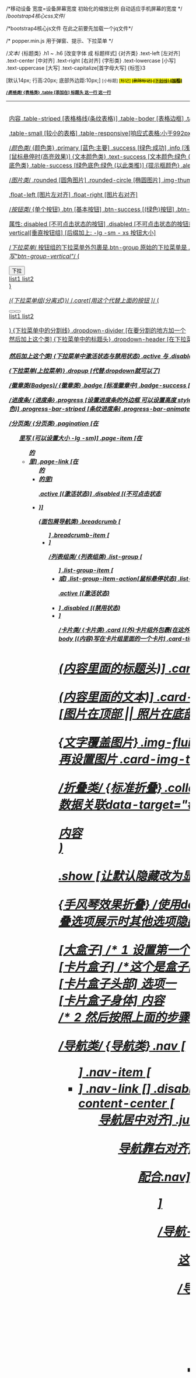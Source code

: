 
/*移动设备                      宽度=设备屏幕宽度    初始化的缩放比例 自动适应手机屏幕的宽度 */
<meta name="viewport" content="width=device-width,initial-scale=1.0,shrink-to-fit=no">
/*bootstrap4核心css文件*/
<link href="bootstrap.min.css" rel="stylesheet">
/*bootstrap4核心js文件 在此之前要先加载一个jq文件*/
<script src="bootstrap.min.js"></script>

/* popper.min.js 用于弹窗、提示、下拉菜单 */
<script src="https://cdn.bootcss.com/popper.js/1.12.5/umd/popper.min.js"></script>





/*文本*/
{标题类}
.h1 ~ .h6       [改变字体 成 标题样式]
{对齐类}
.text-left      [左对齐]
.text-center    [中对齐]
.text-right     [右对齐]
{字形类}
.text-lowercase [小写]
.text-uppercase [大写]
.text-capitalize[首字母大写]
{标签}3
<p>             [默认14px; 行高:20px; 底部外边距:10px;]
<small>         [小标题]
<mark>          [标记]
<del>           [删除标记]
<ins><u>        [下划线]
<strong>        [加粗]

/*表格类*/
{表格类}
.table          [添加在<table>]
                        <thead>标题头  <tr>这一行 <th>标题
                        <tbode>t内容   <tr>这一行 <td>内容
.table-striped  [表格格线(条纹表格)]
.table-boder    [表格边框]
.table-bordered [带边框的表格]
.table-dark     [黑色背景表格]
.table-hover    [鼠标移表格时的高亮效果]

.table-small    [较小的表格]
.table-responsive[响应式表格:小于992px会显示滚动条]

/*颜色类*/
{颜色类}
.primary        [蓝色:主要]
.success        [绿色:成功]
.info           [浅蓝色:信息]
.warning        [黄色:警告]
.danger         [红色:危险]
.secondary      [灰色:不重要]
.light          [浅灰色]
.dark           [深灰色]
.white          [白色]
.active         [鼠标悬停时(高亮效果)]
{文本颜色类}
.text-success   [文本颜色:绿色     (以此类推)]
{背景颜色类}
.bg-success     [背景颜色:绿色     (以此类推)]
{表头颜色类}
.thead-success  [表头颜色:绿色     (以此类推)]
{表格底色类}
.table-success  [绿色底色:绿色     (以此类推)]
{提示框颜色}
.alert-success  [底色:绿色  的提示框(以此类推)]

/*图片类*/
.rounded        [圆角图片]
.rounded-circle [椭圆图片]
.img-thumbnail  [缩略图]
.img-fluid      [响应式图片]

.float-left     [图片左对齐]
.float-right    [图片右对齐]


/*按钮类*/
{单个按钮}
.btn            [基本按钮]
.btn-success    [(绿色)按钮]
.btn-outline-success[(绿色边框)按钮]
.btn-lg         [大号按钮]
.btn-sm         [小号按钮]

属性: disabled  [不可点击状态的按钮]
.disabled       [不可点击状态的按钮类 可以给标签的class加上]
{按钮组}
.btn-group      [在几个按钮的包裹 类 加上btn-group 会把这几个按钮变成一组]
.btn-group-vertical[垂直按钮组]
[后缀加上: -lg -sm - xs 按钮大小]


/*下拉菜单*/      按钮组的下拉菜单外包裹是.btn-group   原始的下拉菜单是 .dropdown 
{下拉菜单类}
/*{下拉菜单组(内嵌式)}*/
.dropdown-toggle 和 .dropdown-menu 和 .dropdown-item 
/*想垂直内嵌就写"btn-group-vertical"*/
(
 <div class="btn-group"> 
 <button type="button" class="btn btn-primary dropdown-toggle" data-toggle="dropdown">下拉</button>
        <div class="dropdown-menu">
            <a class="dropdown-item" href="#">list1</a>
            <a class="dropdown-item" href="#">list2</a>
        </div>
  </div>
)

 /*{下拉菜单组(分离式)}*/
 /*.caret[用这个代替上面的按钮 ]*/
 (<div class="btn-group">
  <button type="button" class="btn btn-primary">
  <button type="button" class="btn btn-primary dropdown-toggle dropdown-toggle-split" data-toggle="dropdown">
     <span class="caret"></span>
  </button>
        <div class="dropdown-menu">
            <a class="dropdown-item" href="#">list1</a>
            <a class="dropdown-item" href="#">list2</a>
        </div>
  </div>
)
{下拉菜单中的分割线}
.dropdown-divider   [在要分割的地方加一个<div> 然后加上这个类]
{下拉菜单中的标题头}
.dropdown-header    [在下拉菜单中加一个<h5> 然后加上这个类]
{下拉菜单中激活状态与禁用状态}
.active   与  .disabled   [都写在下拉菜单里面<a>里 加上这两个类]
{下拉菜单对齐状态}
.dropdown-menu-right[(向右对齐)在下拉菜单的包裹盒子中]

{下拉菜单(上拉菜单)}
.dropup                 [代替.dropdown就可以了]





/*徽章类(Badges)*/
{徽章类}
.badge          [标准徽章<span>中]
.badge-success  [颜色徽章  (以此类推)]
.badge-pill     [💊药丸形状徽章]

/*进度条*/
{进度条}
.progress       [设置进度条的外边框    可以设置高度 style="height:20px;"(也可以不设置)]
.progress-bar   [设置在.progress里面 style="width:70%"]
                [bg-success(背景颜色-成功绿色)]
.progress-bar-striped   [条纹进度条]
.progress-bar-animated  [动画进度条(条纹会动)]


/*分页类*/
{分页类}
.pagination         [在<ul>里写   (可以设置大小 -lg -sm)]
.page-item          [在<ul>的<li>里]
.page-link          [在<ul>的<li>的<a>里]

.active             [(激活状态)]
.disabled           [(不可点击状态 <li>)]

{面包屑导航类}
.breadcrumb         [<ul>]
.breadcrumb-item    [<li>]


/*列表组类*/
{列表组类}
.list-group         [<ul>]
.list-group-item    [<li>或<a>]
.list-group-item-action[鼠标悬停状态]
.list-group-item-success[(背景颜色:成功绿)]

.active             [(激活状态)<li>]
.disabled           [(禁用状态)<li>]


/*卡片类*/
{卡片类}
.card               [(外)卡片组外包裹(在这外包裹组类 还可以设置 '背景颜色:bg-success''字体颜色text-white')]
.card-header        [(头部)写在卡片组里面的一个卡片]
.card-body          [(内容)写在卡片组里面的一个卡片]
    .card-title     [<h1>(内容里面的标题头)]
    .card-text      [<p>(内容里面的文本)]
    .card-link      [<a>(内容里面的链接)]
.card-img-top || .card-img-bottom      [图片在顶部 || 照片在底部]
.card-footer        [(底部)写在卡片组里面的一个卡片]

{文字覆盖图片}
.img-fluid          [写在最外包裹的盒子 表示是文字可以覆盖在图片上的类型]
然后再设置图片           .card-img-top
然后再设置包裹文字的盒子  .card-img-overlay




/*折叠类*/
{标准折叠}
.collapse[先设置一个按钮的数据data-toggle属性是"collapse" 然后数据关联data-target="#demo"]
(<button type="button" class="btn" data-toggle="collapse" data-target="#demo"></button>
 <div id="demo" class="collapse">
    内容
 </div>
)

.show [让默认隐藏改为显示]



{手风琴效果折叠}
/*使用data-parent属性来确保所有折叠元素在指定的父元素下 实现一个折叠选项展示时其他选项隐藏*/
<div id="xxg">[大盒子]
    /* 1 设置第一个卡牌盒子*/
    <div class="card">[卡片盒子]
            /*这个是盒子的头部信息 [data-parent写大盒子] 这个{手风琴效果}最重要的!*/
            <div class="card-header">[卡片盒子头部]      
                <a class="card-link" data-toggle="collapse" href="#xxgg1"> 选项一 </a>
            </div>
            <div id="xxgg1" class="collapse" data-parent="#xxg">
                <div class="card-body">[卡片盒子身体]
                    内容
                </div>
            </div>
    </div>
    /* 2 然后按照上面的步骤写 只要在[data-parent]写上大盒子的id 就可以实现手风琴效果*/
</div>





/*导航类*/
{导航类}
.nav            [<ul>]
.nav-item       [<li>]
.nav-link       [<a>]
.disabled       [不可点击状态]
.active         [激活状态]
{导航对齐}
.justify-content-center [<ul> 导航居中对齐]
.justify-content-end    [<ul> 导航靠右对齐]
{垂直导航}
.flex-column    [<ul> 配合.nav]
{导航等宽}
.nav nav-justified  [<ul>]


/*导航-选项卡类*/
{导航-选项卡类}
.nav .nav-tabs  [<ul>  这个就是设置合成选项卡类型的 其他的内容和导航的一样]

/*导航-胶囊导航*/
{导航-胶囊导航}
.nav .nav-pills [<ul>]

{选项卡和胶囊导航的下拉菜单}
(<li class="nav-item dropdown">
 <a class="nav-link dropdown-toggle" data-toggle="dropdown" href="javascript:;"> dropdown</a>
 <div class="dropdown-menu">
    <a class="dropdown-item"></a>
 </div>
 </li>
)

/*********  选项卡切换!!!!!  *********/{{如果要胶囊卡切换 就换成.nav-pills}}
<ul class="nav nav-tabs"     role="tablist">
    <li class="nav-item"> [ 1 : 激活状态 ]
        <a class="nav-link active" data-toggle="tab" href="#xxg1">xxg1</a>   </li>
    <li class="nav-item"> [ 2 ] 
        <a class="nav-link"        data-toggle="tab" href="#xxg2">xxg1</a>   </li>
</ul>
<div class="tab-content">[容器]
    <div id="xxg1" class="container tab-pane active"><br> [ 1 : 容器 切换-窗格 激活状态 ]
        <h3>内容 标题1 </h3>
        <p> 内容 段落1 </p>
    </div>
    <div id="xxg2" class="container tab-pane fade"><br> [ 1 : 容器 切换-窗格 淡入淡出状态 ]
        <h3>内容 标题2 </h3>
        <p> 内容 段落2 </p>
    </div>
</div>
/*****************************************/





/*导航栏*/
{导航栏类}
.navbar                       [<div>或<nav>标准导航栏]
.navbar-expand-xl|lg|md|sm    [导航栏的大小    如果删除这个类的话 就会变成{垂直导航栏}]
.navbar-nav    [<ul>]
.nav-item      [<li>]
.nav-link      [<a>]
{导航栏颜色}(在设置导航栏底色的时候 还要考虑字体的颜色)
.bg-light       [设置背景颜色:灰色 <nav>或<div>]
.navbar-light   [这个的意思是说底色是明亮的  所以字体颜色要是 黑色的]
.navbar-dark    [这个的意思是说底色是暗黑的  所以字体颜色会是 明亮的]

{导航栏上的logo}
.navbar-brand   [<a>]
[除了字体还可以在<a></a>中包括图片]


/*********  导航栏自适应折叠!!!!!  *********/
{小屏幕中 导航栏会折叠起来成一个下拉菜单}
<nav class="navbar navbar-expand-md">{去掉navbar-expand-md就会一直变成小屏幕状态}            
    /*先制作一个按钮 在小屏幕的时候的按钮盒子 盒子里面装着下拉菜单*/
                                 [toggle切换]      [collapse崩溃]           [数据-目标=]
    <button type="button" class="navbar-toggler" data-toggle="collapse" data-target="#xxgg1">
        <span class="navbar-toggler-icon"></span>
    </button>
  <div class="collapse navbar-collapse" id="xxgg1">
        <ul class="navbar-nav">
            <li class="nav-item"><a class="nav-link">选项1</a></li>
            <li class="nav-item"><a class="nav-link">选项2</a></li>
            <li class="nav-item"><a class="nav-link">选项3</a></li>
        </ul>
  </div>
  </nav>
/*****************************************/

{导航栏的下拉菜单}(设置一个a按钮 去关联)
<li class="nav-item dropdown">
    <a class="nav-link dropdown-toggle" href="#"  id="navbardrop" data-toggle="dropdown"> 下拉菜单 </a>
    <div class="dropdown-menu">
        <a class="dropdown-item" href="#">Link 1</a>
        <a class="dropdown-item" href="#">Link 2</a>
        <a class="dropdown-item" href="#">Link 3</a>
    </div>
</li>




{导航栏的表单搜索栏}
.form-inline        [写在<form>]
.form-control       [写在<input>]

{输入框前的小标签}
.input-group-addon  [<span>       和<input>标签一起被<div class="input-group">包裹着 然后再被<form>包裹]

{导航栏内文本}
.navbar-text        [<span>]

{{{固定导航栏!!!!}}}
.fixed-top          [<nav>固定在顶部]
.fixed-bottom       [<nav>固定在底部]




/*表单类*/
{表单类}
{堆叠表单}
.form-group         [(输入表单) 的包裹壳     写在最外边的包裹层<div>] [其实最外层是<form>]
.form-control       [(输入表单) 的基础样式]

.form-check         [(复选框)   的包裹壳]
.form-check-label   [(复选框)   <label>]
.form-check-input   [(复选框)   的基础样式]

{内联表单}
.form-inline        [水平制表<from>                     没错 这次就真的写在最外层的<form>上了]

/*表单控件*/
<label for="sel1">表单-下拉菜单:</label>
<select class="form-conterol" id="sel1">
    <option>1</option>
    <option>2</option>
    <option>3</option>
</select>






/*自定义表单*/
{自定义复选框}
(先设置父元素)
.custom-control和.custom-checkbox  [<div>]
.custom-control-input              [(输入框(复选框)的类)]
.custom-control-label              [(label文本)]
{自定义单选框}
(一样先设置父元素)
.custom-control和.custom-radio     [<div>]
.custiom-control-input             [(输入框(单选框)的类)]
.custom-control-label              [(label文本)]
{水平显示}
.custom-control-inline             [<div>在外部元素]
{自定义选择菜单}
.custom-select                     [<select> (-sm -lg)]
{自定义滑块控件}
.custom-range                      [<input> type="range"]
{自定义文件上传控件}
(父元素):
.fustom-file                       [<div>]
.custom-file-input                 [<input>]









/*********  Bootstrap轮播图!!!!!  *********/
{轮播图}{carousel}
<div id="xxg" class="carousel slide" data-ride="carousel">

    [指示符]
    <ul class="carousel-indicators">
        <li data-target="#xxg" data-slide-to="0" class="active"></li>
        <li data-target="#xxg" data-slide-to="1"></li>
        <li data-target="#xxg" data-slide-to="2"></li>
    </ul>

    [轮播图片]
    <div class="carousel-inner">
        <div class="carousel-item active">
            <img src="">
        </div>
        <div class="carousel-item">
            <img src="">
        </div>
        <div class="carousel-item">
            <img src="">
        </div>
    </div>

    [左右切换按钮]
    <a class="carousel-control-prev" href="#xxg" data-slide="prev">
      <span class="carousel-control-prev-icon">
    </a>   
    <a class="carousel-control-next" href="#xxg" data-slide="next">
      <span class="carousel-control-next-icon">
    </a>


</div>
/*****************************************/
{轮播图上添加描述}
在每个<div class="carousel-item">内添加
<div class="carousel-caption">





/****************  模态框  ****************/
{模态框}{modal}
[先设置一个 打开模态框的按钮]
<button type="button" class="btn btn-primary" data-toggle="modal" data-target="#xxgg">
</button>


[模态框main]
<div class="modal fade" id="xxgg">
    <div class="modal-dialog">[..对话 在这里可以加(.modal-sm)控制大小]
        <div class="modal-content">[..内容]


        [模态框头部]
        <div class="modal-header">
            <h4 class="modal-title">模态框头部</h4>
            <button type="button" class="close" data-dismiss="modal">&times;</button>
        </div>

        [模态框主体]
        <div class="modal-body">
            模态框内容...
        </div>

        [模态框底部]
        <div class="modal-footer">
            <button type="button" class="btn btn-secondary" data-dismiss="modal">关闭</button>
        </div>




        </div>
    </div>
</div>
/*****************************************/




/* 提示类 */
{小提示类}(鼠标移到显示)(移走消失)
[先创建小提示框]
<a href="#" data-toggle="tooltip" title="提示内容">
    (属性: data-placement="top"  设置提示出现的位置)
[在jq里写]
    $('[data-toggle="tooltip"]').tooltip();



{弹出框类}(鼠标点击出现)(默认再点多一次就消失)
[一样先 创建弹出框]
<a href="#" data-toggle="popover" title="标题" datacontent="内容">
    (属性: data-placement="top"  设置提示出现的位置)
[在jq里写]
    $('[data-toggle="popover"]').popover();

[[[设置data-trigger="focus"]点击外部元素关闭弹出框]]
[[[设置data-trigger="hover"]移到显示,移走消失]]




/************** 滚动监听(Scrollspy) ****************/
[创建滚动监听]
/*需要设置相对定位*/
body{
    position:relative;
}
[可滚动区域]
    /*(数据-监听="滚动") (数据-目标="导航栏类") (数据-偏移量="50")*/
<body data-spy="scroll" data-target=".navbar" data-offset="50">

    [设置导航栏 的<a>标签的href]
<nav class="navbar navbar-expand-sm bg-dark navbar-dark fixed-top">
    <ul class="navbar-nav">
        <li class="nav-item">
            <a class="nav-link" href="#xg1"> xg1 </a>
        </li>
        <li class="nav-item">
            <a class="nav-link" href="#xg2"> xg2 </a>
        </li>
        <li class="nav-item">
            <a class="nav-link" href="#xg3"> xg3 </a>
        </li>
    </ul>
</nav>

    [下面是内容部分]
    <div id="xg1" class="container-fluid bg-success" style="padding:70px 0"
        <h1>标题1</h1>
        <p>内容</p>
    </div>
    <div id="xg2" class="container-fluid bg-success" style="padding:70px 0"
        <h1>标题2</h1>
        <p>内容</p>
    </div>
    <div id="xg3" class="container-fluid bg-success" style="padding:70px 0"
        <h1>标题3</h1>
        <p>内容</p>
    </div>
</body>
/*******************************************************/



/* 小公举 (小工具)*/
{边框}
.border             [可以设置边框]
{边框颜色}
.boeder-success     [设置边框颜色]
{圆角效果}
.rounded            [设置圆角效果]
((-top)(-right)(-bottom)(-left) (圆形-circle) (没有圆角-0))
{浮动}
.float-left         [左浮动]
.float-right        [右浮动]
((float-sm-right)设置什么尺寸的时候浮动[响应式浮动])
{居中对齐}
.mx-auto            [居中对齐]
{宽度}
.w-25               {宽度:25的意思 还可以调的}
{高度}
.h-25               {高度:25 和宽度一样}






/* 容器 容器!*/
{容器类}
.container[固定宽度支持响应布局的容器]
.container-fluid[100%宽度]

{网格类}
.col   [所有设备]
.col-sm[=>576px]
.col-md[=>768px]
.col-lg[=>992px]
.col-xl[=>1200px]


{超大屏幕类}
.jumbotron      [居中的博客大标题]
.jumbotron-fluid[全屏的博客大标题]


{信息提示框类}
.alert              [提示框]

.alert-dismissable  [关闭提示框]
(<button type="button"  class="close" data-dismiss="alert">&times;</button>)
/*&times;   是X的HTML实体字符 表示关闭操作*/

.fade .show         [提示框关闭 淡出淡入的效果]




//////////*  Bootstrap4 的重中之重  */////////
//////////*  弹性盒子(flexbox)布局  */////////
.d-flex             [弹性盒子]
.d-inline-flex      [同一行的弹性盒子容器]

.flex-row           [(默认)子元素水平显示]
.flex-row-reverse   [右对齐显示]  

.flex-column        [(垂直显示)]
.flex-colum-reverse [翻转垂直显示]

{内容排列}
.justify-content-*  [*]
(start  (默认))
(end    (靠右))
(center (居中))
(between(之间))
(around (围绕))

{等宽}
.flex-fill          [加在.d-flex盒子里面的<div>盒子]

{扩展}
.flex-grow-1        [扩展这个类的盒子 去补充 大盒子剩余的空间]

{排列}
.order-1  (1~12)    [按数字来排列盒子]

{外边距}
.mr-auto            [<小盒子>设置右边外边距:auto]
.ml-autl            [设置左边外边距:auto]

{包裹}
.flex-nowrap        [(默认)单行]
.flex-wrap          [多行]
.flex-wrap-reverse  [多行翻转]

{内容对齐}
.align-content-*    [<外边的大盒子> 控制垂直方向上如何堆叠子元素]

((-start)默认)
((-eng)  靠后)
((-center)垂直居中)
((-around)行与行之间均匀)
((-stretch)利用盒子高度填充满)



{子元素对齐}
.align-items-*      [<外边的大盒子> 设置单行子元素 ]

((-start)默认)
((-eng)  靠后)
((-center)垂直居中)
((-around)行与行之间均匀)
((-stretch)利用盒子高度填充满)

{指定子元素对齐方式}
(刚刚上面那些都是放在外边的大盒子的 指定了所有的子元素
现在我们要单单指定盒子里面的一个子元素来实现各种对齐方式)

.align-self-*       [里面的<小盒子>]







/*多媒体对象*/
{基础多媒体对象}
.media [外盒子] 和 .media-body [里盒子]
(外盒子 包裹着一个图片和一个(.media-body内容盒子))

{多媒体嵌套}
可以在.media-body里面嵌套[多媒体对象]

{(图片)显示在右边}
(外盒子 先写(.media-body内容盒子) 再加<img>设置图片)

{(图片)定位}
.align-self-*       [<img>]
(-start)            [(默认)顶部]
(-center)           [垂直居中]
(-end)              [(尾部)底部]












/**/
【】

